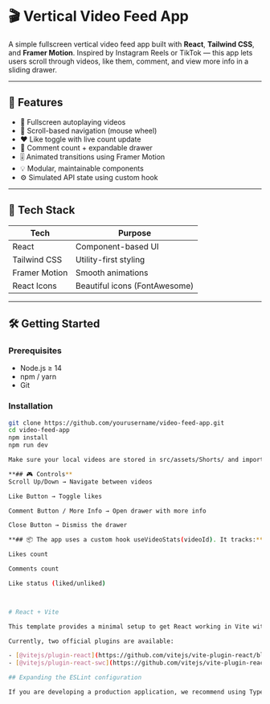 # 🎬 Vertical Video Feed App

A simple fullscreen vertical video feed app built with **React**, **Tailwind CSS**, and **Framer Motion**. Inspired by Instagram Reels or TikTok — this app lets users scroll through videos, like them, comment, and view more info in a sliding drawer.

---

## 📸 Features

- 🎥 Fullscreen autoplaying videos
- 🔄 Scroll-based navigation (mouse wheel)
- ❤️ Like toggle with live count update
- 💬 Comment count + expandable drawer
- 🎚️ Animated transitions using Framer Motion
- 💡 Modular, maintainable components
- ⚙️ Simulated API state using custom hook

---

## 🧩 Tech Stack

| Tech             | Purpose                         |
|------------------|---------------------------------|
| React            | Component-based UI              |
| Tailwind CSS     | Utility-first styling           |
| Framer Motion    | Smooth animations               |
| React Icons      | Beautiful icons (FontAwesome)   |

---

## 🛠️ Getting Started

### Prerequisites

- Node.js ≥ 14
- npm / yarn
- Git

### Installation

```bash
git clone https://github.com/yourusername/video-feed-app.git
cd video-feed-app
npm install
npm run dev

Make sure your local videos are stored in src/assets/Shorts/ and imported properly.

**## 🎮 Controls**
Scroll Up/Down → Navigate between videos

Like Button → Toggle likes

Comment Button / More Info → Open drawer with more info

Close Button → Dismiss the drawer

**## 📦 The app uses a custom hook useVideoStats(videoId). It tracks:**

Likes count

Comments count

Like status (liked/unliked)



# React + Vite

This template provides a minimal setup to get React working in Vite with HMR and some ESLint rules.

Currently, two official plugins are available:

- [@vitejs/plugin-react](https://github.com/vitejs/vite-plugin-react/blob/main/packages/plugin-react) uses [Babel](https://babeljs.io/) for Fast Refresh
- [@vitejs/plugin-react-swc](https://github.com/vitejs/vite-plugin-react/blob/main/packages/plugin-react-swc) uses [SWC](https://swc.rs/) for Fast Refresh

## Expanding the ESLint configuration

If you are developing a production application, we recommend using TypeScript with type-aware lint rules enabled. Check out the [TS template](https://github.com/vitejs/vite/tree/main/packages/create-vite/template-react-ts) for information on how to integrate TypeScript and [`typescript-eslint`](https://typescript-eslint.io) in your project.
